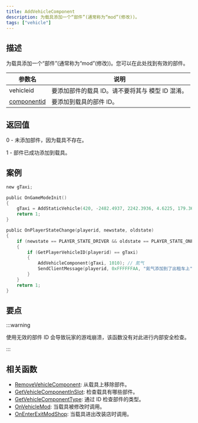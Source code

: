 ```yaml
---
title: AddVehicleComponent
description: 为载具添加一个“部件”(通常称为“mod”(修改))。
tags: ["vehicle"]
---
```


## 描述

为载具添加一个“部件”(通常称为“mod”(修改))。您可以在此处找到有效的部件。

| 参数名                                     | 说明                                             |
| ------------------------------------------ | ------------------------------------------------ |
| vehicleid                                  | 要添加部件的载具 ID。请不要将其与 模型 ID 混淆。 |
| [componentid](../resources/carcomponentid) | 要添加到载具的部件 ID。                          |

## 返回值

0 - 未添加部件，因为载具不存在。

1 - 部件已成功添加到载具。

## 案例

```c
new gTaxi;

public OnGameModeInit()
{
    gTaxi = AddStaticVehicle(420, -2482.4937, 2242.3936, 4.6225, 179.3656, 6, 1); // 出租车
    return 1;
}

public OnPlayerStateChange(playerid, newstate, oldstate)
{
    if (newstate == PLAYER_STATE_DRIVER && oldstate == PLAYER_STATE_ONFOOT)
    {
        if (GetPlayerVehicleID(playerid) == gTaxi)
        {
            AddVehicleComponent(gTaxi, 1010); // 氮气
            SendClientMessage(playerid, 0xFFFFFFAA, "氮气添加到了出租车上");
        }
    }
    return 1;
}
```

## 要点

:::warning

使用无效的部件 ID 会导致玩家的游戏崩溃，该函数没有对此进行内部安全检查。

:::

## 相关函数

- [RemoveVehicleComponent](RemoveVehicleComponent): 从载具上移除部件。
- [GetVehicleComponentInSlot](GetVehicleComponentInSlot): 检查载具有哪些部件。
- [GetVehicleComponentType](GetVehicleComponentType): 通过 ID 检查部件的类型。
- [OnVehicleMod](../callbacks/OnVehicleMod): 当载具被修改时调用。
- [OnEnterExitModShop](../callbacks/OnEnterExitModShop): 当载具进出改装店时调用。
